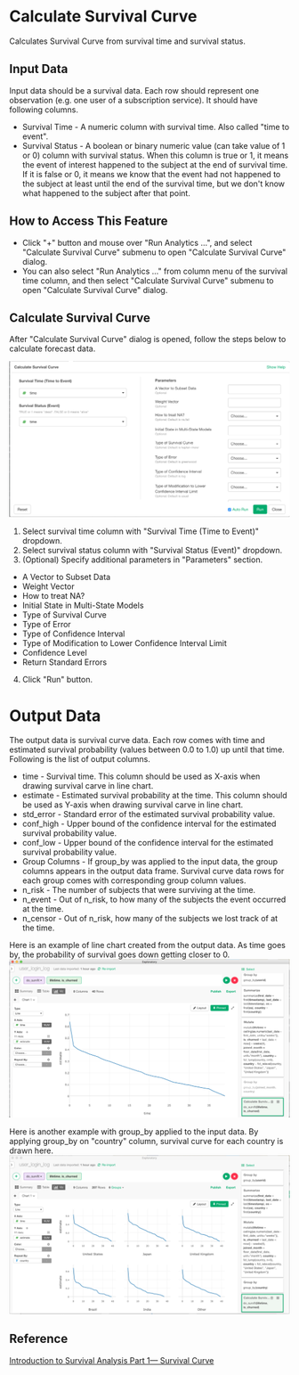 # Calculate Survival Curve
Calculates Survival Curve from survival time and survival status.

## Input Data
Input data should be a survival data. Each row should represent one observation (e.g. one user of a subscription service). It should have following columns.
  * Survival Time - A numeric column with survival time. Also called "time to event".
  * Survival Status - A boolean or binary numeric value (can take value of 1 or 0) column with survival status. When this column is true or 1, it means the event of interest happened to the subject at the end of survival time. If it is false or 0, it means we know that the event had not happened to the subject at least until the end of the survival time, but we don't know what happened to the subject after that point.

## How to Access This Feature
* Click "+" button and mouse over "Run Analytics ...", and select "Calculate Survival Curve" submenu to open "Calculate Survival Curve" dialog.
* You can also select "Run Analytics ..." from column menu of the survival time column, and then select "Calculate Survival Curve" submenu to open "Calculate Survival Curve" dialog.

## Calculate Survival Curve
After "Calculate Survival Curve" dialog is opened, follow the steps below to calculate forecast data.

![](images/survival_curve_dialog.png)

1. Select survival time column with "Survival Time (Time to Event)" dropdown.
2. Select survival status column with "Survival Status (Event)" dropdown.
3. (Optional) Specify additional parameters in "Parameters" section.
  * A Vector to Subset Data
  * Weight Vector
  * How to treat NA?
  * Initial State in Multi-State Models
  * Type of Survival Curve
  * Type of Error
  * Type of Confidence Interval
  * Type of Modification to Lower Confidence Interval Limit
  * Confidence Level
  * Return Standard Errors
  4. Click "Run" button.

# Output Data
The output data is survival curve data. Each row comes with time and estimated survival probability (values between 0.0 to 1.0) up until that time.
Following is the list of output columns.
* time - Survival time. This column should be used as X-axis when drawing survival carve in line chart.
* estimate - Estimated survival probability at the time. This column should be used as Y-axis when drawing survival carve in line chart.
* std_error - Standard error of the estimated survival probability value.
* conf_high - Upper bound of the confidence interval for the estimated survival probability value.
* conf_low - Upper bound of the confidence interval for the estimated survival probability value.
* Group Columns - If group_by was applied to the input data, the group columns appears in the output data frame. Survival curve data rows for each group comes with corresponding group column values.
* n_risk - The number of subjects that were surviving at the time.
* n_event - Out of n_risk, to how many of the subjects the event occurred at the time.
* n_censor - Out of n_risk, how many of the subjects we lost track of at the time.

Here is an example of line chart created from the output data. As time goes by, the probability of survival goes down getting closer to 0.
![](images/survival_curve_viz.png)

Here is another example with group_by applied to the input data. By applying group_by on "country" column, survival curve for each country is drawn here.
![](images/survival_curve_group_viz.png)
## Reference
[Introduction to Survival Analysis Part 1— Survival Curve](https://blog.exploratory.io/introduction-to-survival-analysis-part-1-survival-curve-9364ea642114)
